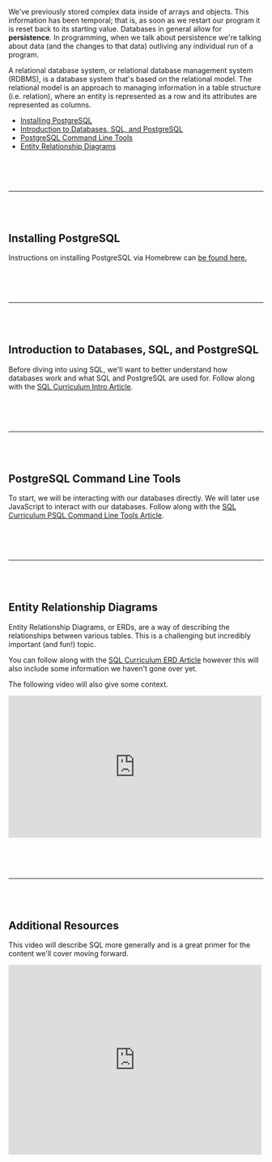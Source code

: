 We've previously stored complex data inside of arrays and objects. This information has been temporal; that is, as soon as we restart our program it is reset back to its starting value. Databases in general allow for **persistence**. In programming, when we talk about persistence we're talking about data (and the changes to that data) outliving any individual run of a program.

A relational database system, or relational database management system (RDBMS), is a database system that's based on the relational model. The relational model is an approach to managing information in a table structure (i.e. relation), where an entity is represented as a row and its attributes are represented as columns.

* [Installing PostgreSQL](#installing-postgresql)
* [Introduction to Databases, SQL, and PostgreSQL](#introduction-to-databases-sql-and-postgresql)
* [PostgreSQL Command Line Tools](#postgresql-command-line-tools)
* [Entity Relationship Diagrams](#entity-relationship-diagrams)

<hr style="margin: 5rem 0;"/>

## Installing PostgreSQL

Instructions on installing PostgreSQL via Homebrew can [be found here.](https://github.com/gSchool/sql-curriculum/blob/master/Install%20-%20Homebrew.md)

<hr style="margin: 5rem 0;"/>

## Introduction to Databases, SQL, and PostgreSQL

Before diving into using SQL, we'll want to better understand how databases work and what SQL and PostgreSQL are used for. Follow along with the [SQL Curriculum Intro Article](https://github.com/gSchool/sql-curriculum/blob/master/Intro.md).

<hr style="margin: 5rem 0;"/>

## PostgreSQL Command Line Tools

To start, we will be interacting with our databases directly. We will later use JavaScript to interact with our databases. Follow along with the [SQL Curriculum PSQL Command Line Tools Article](https://github.com/gSchool/sql-curriculum/blob/master/PSQL.md).

<hr style="margin: 5rem 0;"/>

## Entity Relationship Diagrams

Entity Relationship Diagrams, or ERDs, are a way of describing the relationships between various tables. This is a challenging but incredibly important (and fun!) topic.

You can follow along with the [SQL Curriculum ERD Article](https://github.com/gSchool/sql-curriculum/blob/master/Entity%20Relationship%20Diagrams.md) however this will also include some information we haven't gone over yet.

The following video will also give some context.

<iframe src="https://player.vimeo.com/video/142034756?byline=0&portrait=0" width="500" height="281" frameborder="0" webkitallowfullscreen mozallowfullscreen allowfullscreen></iframe>

<hr style="margin: 5rem 0;"/>

## Additional Resources

This video will describe SQL more generally and is a great primer for the content we'll cover moving forward.

<iframe src="https://player.vimeo.com/video/142036155" width="500" height="375" frameborder="0" webkitallowfullscreen mozallowfullscreen allowfullscreen></iframe>

<!-- ## Intro to Set Theory
This video should help with the more theoretical aspects of SQL.  

[Introduction to Set Theory](https://www.youtube.com/watch?v=yCwnifwVjIg) -->

<!-- ## Write some SQL!

Go through https://github.com/gSchool/intro-to-relational-databases -->
